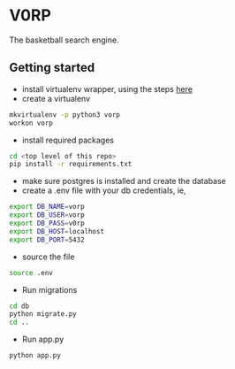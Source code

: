 # V0RP

The basketball search engine.


## Getting started


- install virtualenv wrapper, using the steps
[here](https://virtualenvwrapper.readthedocs.io/en/latest/)
- create a virtualenv
```bash
mkvirtualenv -p python3 vorp
workon vorp
```
- install required packages
```bash
cd <top level of this repo>
pip install -r requirements.txt
```
- make sure postgres is installed and create the database
- create a .env file with your db credentials, ie,
```bash
export DB_NAME=vorp
export DB_USER=vorp
export DB_PASS=v0rp
export DB_HOST=localhost
export DB_PORT=5432
```
- source the file
```bash
source .env
```
- Run migrations
```bash
cd db 
python migrate.py
cd ..
```
- Run app.py
```bash
python app.py
```
